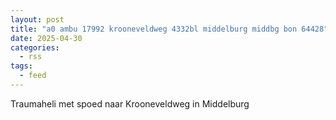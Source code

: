 ```yaml
---
layout: post
title: "a0 ambu 17992 krooneveldweg 4332bl middelburg middbg bon 64428"
date: 2025-04-30
categories: 
  - rss
tags: 
  - feed
---
```


Traumaheli met spoed naar Krooneveldweg in Middelburg
